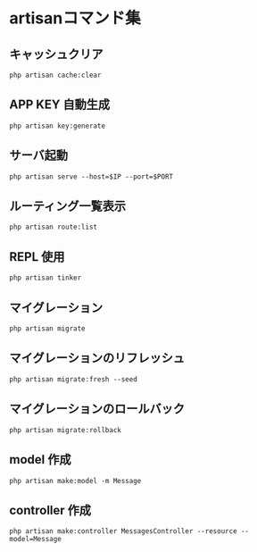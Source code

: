 # artisanコマンド集

## キャッシュクリア
```
php artisan cache:clear
```
## APP KEY 自動生成
```
php artisan key:generate
```
## サーバ起動
```
php artisan serve --host=$IP --port=$PORT
```

## ルーティング一覧表示
```
php artisan route:list
```

## REPL 使用
```
php artisan tinker
```

## マイグレーション
```
php artisan migrate
```

## マイグレーションのリフレッシュ
```
php artisan migrate:fresh --seed
```

## マイグレーションのロールバック
```
php artisan migrate:rollback
```

## model 作成
```
php artisan make:model -m Message
```

## controller 作成
```
php artisan make:controller MessagesController --resource --model=Message
```

